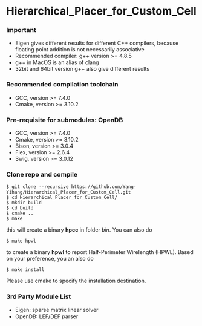 # Hierarchical_Placer_for_Custom_Cell

### Important
  * Eigen gives different results for different C++ compilers, because floating point addition is not necessarily associative
  * Recommended compiler: g++ version >= 4.8.5 
  * g++ in MacOS is an alias of clang
  * 32bit and 64bit version g++ also give different results

### Recommended compilation toolchain
  * GCC, version >= 7.4.0
  * Cmake, version >= 3.10.2

### Pre-requisite for submodules: OpenDB
  * GCC, version >= 7.4.0
  * Cmake, version >= 3.10.2
  * Bison, version >= 3.0.4
  * Flex, version >= 2.6.4
  * Swig, version >= 3.0.12
  
### Clone repo and compile
    $ git clone --recursive https://github.com/Yang-Yihang/Hierarchical_Placer_for_Custom_Cell.git
    $ cd Hierarchical_Placer_for_Custom_Cell/
    $ mkdir build
    $ cd build
    $ cmake ..
    $ make
this will create a binary __hpcc__ in folder _bin_. You can also do
    
    $ make hpwl
to create a binary __hpwl__ to report Half-Perimeter Wirelength (HPWL). Based on your preference, you an also do
    
    $ make install
Please use cmake to specify the installation destination.

### 3rd Party Module List
  * Eigen: sparse matrix linear solver
  * OpenDB: LEF/DEF parser